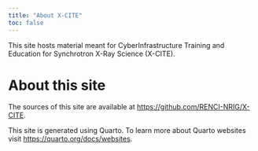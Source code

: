 ```yaml
---
title: "About X-CITE"
toc: false
---
```


This site hosts material meant for CyberInfrastructure Training and
Education for Synchrotron X-Ray Science (X-CITE).


# About this site

The sources of this site are available at
<https://github.com/RENCI-NRIG/X-CITE>.

This site is generated using Quarto. To learn more about Quarto
websites visit <https://quarto.org/docs/websites>.

